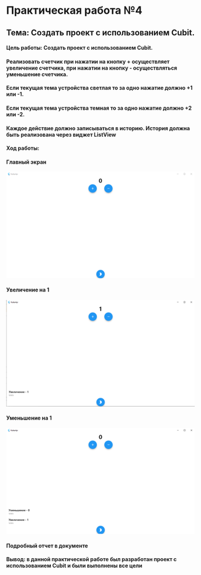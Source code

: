 # Практическая работа №4
## Тема: Создать проект с использованием Cubit.

#### Цель работы: Создать проект с использованием Cubit.

#### Реализовать счетчик при нажатии на кнопку + осуществляет увеличение счетчика, при нажатии на кнопку - осуществляться уменьшение счетчика.

#### Если текущая тема устройства светлая то за одно нажатие должно +1 или -1.

#### Если текущая тема устройства темная то за одно нажатие должно  +2 или -2.

#### Каждое действие должно записываться в историю. История должна быть реализована через виджет ListView

#### Ход работы:

#### Главный экран

<img src="Screenshot_1.png" alt="video demo"/>

#### Увеличение на 1

<img src="Screenshot_2.png" alt="video demo1"/>

#### Уменьшение на 1

<img src="Screenshot_3.png" alt="video demo2"/>

#### Подробный отчет в документе

#### Вывод: в данной практической работе был разработан проект с использованием Cubit и были выполнены все цели
